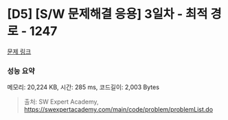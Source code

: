 # [D5] [S/W 문제해결 응용] 3일차 - 최적 경로 - 1247

[문제 링크](https://swexpertacademy.com/main/code/problem/problemDetail.do?contestProbId=AV15OZ4qAPICFAYD)

### 성능 요약

메모리: 20,224 KB, 시간: 285 ms, 코드길이: 2,003 Bytes

> 출처: SW Expert Academy, https://swexpertacademy.com/main/code/problem/problemList.do
